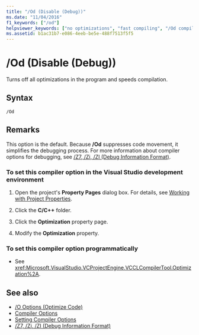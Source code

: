 ```yaml
---
title: "/Od (Disable (Debug))"
ms.date: "11/04/2016"
f1_keywords: ["/od"]
helpviewer_keywords: ["no optimizations", "fast compiling", "/Od compiler option [C++]", "disable optimizations", "Od compiler option [C++]", "-Od compiler option [C++]", "disable (debug) compiler option [C++]"]
ms.assetid: b1ac31b7-e086-4eeb-be5e-488f7513f5f5
---
```

# /Od (Disable (Debug))

Turns off all optimizations in the program and speeds compilation.

## Syntax

```
/Od
```

## Remarks

This option is the default. Because **/Od** suppresses code movement, it simplifies the debugging process. For more information about compiler options for debugging, see [/Z7, /Zi, /ZI (Debug Information Format)](../../build/reference/z7-zi-zi-debug-information-format.md).

### To set this compiler option in the Visual Studio development environment

1. Open the project's **Property Pages** dialog box. For details, see [Working with Project Properties](../../ide/working-with-project-properties.md).

1. Click the **C/C++** folder.

1. Click the **Optimization** property page.

1. Modify the **Optimization** property.

### To set this compiler option programmatically

- See <xref:Microsoft.VisualStudio.VCProjectEngine.VCCLCompilerTool.Optimization%2A>.

## See also

- [/O Options (Optimize Code)](../../build/reference/o-options-optimize-code.md)
- [Compiler Options](../../build/reference/compiler-options.md)
- [Setting Compiler Options](../../build/reference/setting-compiler-options.md)
- [/Z7, /Zi, /ZI (Debug Information Format)](../../build/reference/z7-zi-zi-debug-information-format.md)
